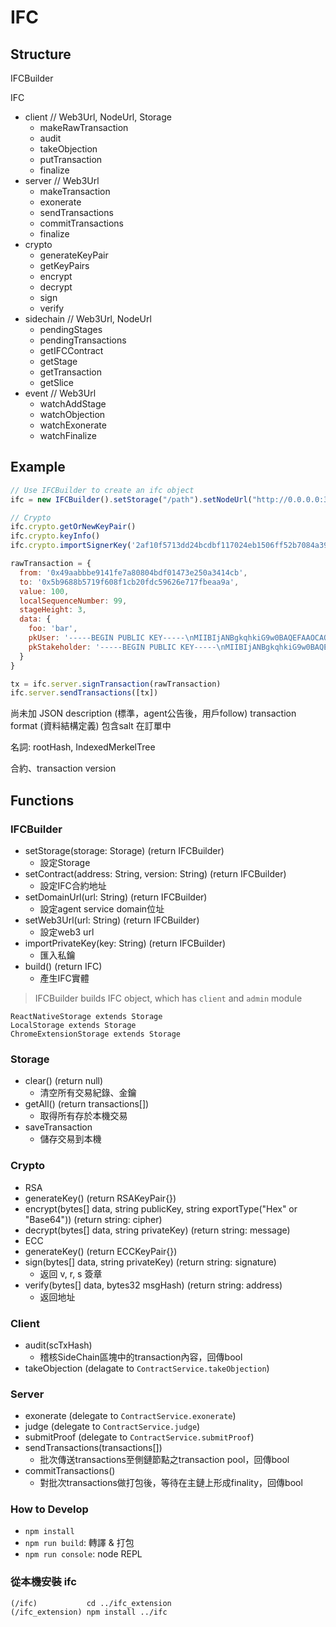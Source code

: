 # IFC
## Structure
IFCBuilder

IFC
- client // Web3Url, NodeUrl, Storage
  - makeRawTransaction
  - audit
  - takeObjection
  - putTransaction
  - finalize
- server // Web3Url
  - makeTransaction
  - exonerate
  - sendTransactions
  - commitTransactions
  - finalize
- crypto
  - generateKeyPair
  - getKeyPairs
  - encrypt
  - decrypt
  - sign
  - verify
- sidechain // Web3Url, NodeUrl
  - pendingStages
  - pendingTransactions
  - getIFCContract
  - getStage
  - getTransaction
  - getSlice
- event // Web3Url
  - watchAddStage
  - watchObjection
  - watchExonerate
  - watchFinalize

## Example
```javascript
// Use IFCBuilder to create an ifc object
ifc = new IFCBuilder().setStorage("/path").setNodeUrl("http://0.0.0.0:3000").setWeb3Url("http://0.0.0.0:8545").build()

// Crypto
ifc.crypto.getOrNewKeyPair()
ifc.crypto.keyInfo()
ifc.crypto.importSignerKey('2af10f5713dd24bcdbf117024eb1506ff52b7084a392a30169790713add35ede')

rawTransaction = {
  from: '0x49aabbbe9141fe7a80804bdf01473e250a3414cb',
  to: '0x5b9688b5719f608f1cb20fdc59626e717fbeaa9a',
  value: 100,
  localSequenceNumber: 99,
  stageHeight: 3,
  data: {
    foo: 'bar',
    pkUser: '-----BEGIN PUBLIC KEY-----\nMIIBIjANBgkqhkiG9w0BAQEFAAOCAQ8AMIIBCgKCAQEA5SxAR4lIyHg3vF/DbWKq\nZfedueCC6TpSMmD3LMZ2vhvI8cO1ydmDRTngJlgiKCcQFGGRcDqI5vxBfE4vdCy/\nDFw1zTiT9pPLUWGZNT4YxlcdFUJ26b4YqRHUk8Tfg4YNSUTaNKaj2VKj3NyLrchN\neunMWeLj+QlfdjV5zUkOy9pbMj0co1gDAK85jnO8NJupycWyA/ezfpaoTfJj2Ijd\n2b0+nCWCdWw8oWBJH9uXhCetbTI2QjYYOXj77aICrr2OUH4OkiZMoiIXAIV0D+P9\nysa6hgFzv5xAlO39mOnnu4wRoYJIIaHZyvNMVkdt4ZavZPuTuAQIPODy8/n19QWq\nRQIDAQAB\n-----END PUBLIC KEY-----',
    pkStakeholder: '-----BEGIN PUBLIC KEY-----\nMIIBIjANBgkqhkiG9w0BAQEFAAOCAQ8AMIIBCgKCAQEAiQgP8iTDok0b1JSIPmbE\nzCKSphTfHm57Mu3LIgz9PD3vfcVW43sqAMOkelRijqmUpNLW0OBYzNIgH7sIIrhG\n89zXxXG/s4ewrbcbJn8XhotFoJQFLzBFovgYv34v3ZYmlCZsApWAtXkxWveq54FJ\nsQFrUWA+J/FNkp4uqu2Ekenn8OnuYYn25LdZPiUugOPMrALk4hS6nDSBmfVSPPka\nDilawdZwjkQGH9uu8pOFYG+oT1q9MYahrkmRzY05Q4zHOhB8HPzsbz0HpuwanXga\n/HqEmvBn0EJs+SrkZZmyZ6bjz1Izx8Io67HEje9JUeV6qDLE/ZQ/PXoRLnqg3Yqd\nIwIDAQAB\n-----END PUBLIC KEY-----'
  }
}

tx = ifc.server.signTransaction(rawTransaction)
ifc.server.sendTransactions([tx])

```

尚未加
JSON description (標準，agent公告後，用戶follow)
transaction format (資料結構定義)
包含salt 在訂單中

名詞: rootHash, IndexedMerkelTree

合約、transaction version

## Functions
### IFCBuilder
- setStorage(storage: Storage) (return IFCBuilder)
  - 設定Storage
- setContract(address: String, version: String) (return IFCBuilder)
  - 設定IFC合約地址 
- setDomainUrl(url: String) (return IFCBuilder)
  - 設定agent service domain位址
- setWeb3Url(url: String) (return IFCBuilder)
  - 設定web3 url
- importPrivateKey(key: String) (return IFCBuilder)
  - 匯入私鑰
- build() (return IFC)
  - 產生IFC實體

> IFCBuilder builds IFC object, which has `client` and `admin` module

```
ReactNativeStorage extends Storage
LocalStorage extends Storage
ChromeExtensionStorage extends Storage
```
### Storage
- clear() (return null)
  - 清空所有交易紀錄、金鑰 
- getAll() (return transactions[])
  - 取得所有存於本機交易
- saveTransaction
  - 儲存交易到本機

### Crypto
- RSA
 - generateKey() (return RSAKeyPair{})
 - encrypt(bytes[] data, string publicKey, string exportType("Hex" or "Base64")) (return string: cipher)
 - decrypt(bytes[] data, string privateKey) (return string: message)
- ECC
 - generateKey() (return ECCKeyPair{})
 - sign(bytes[] data, string privateKey) (return string: signature)
   - 返回 v, r, s 簽章
 - verify(bytes[] data, bytes32 msgHash) (return string: address)
   - 返回地址

### Client
- audit(scTxHash)
  - 稽核SideChain區塊中的transaction內容，回傳bool
- takeObjection (delagate to `ContractService.takeObjection`)

### Server
- exonerate (delegate to `ContractService.exonerate`)
- judge (delegate to `ContractService.judge`)
- submitProof (delegate to `ContractService.submitProof`)
- sendTransactions(transactions[])
  - 批次傳送transactions至側鏈節點之transaction pool，回傳bool 
- commitTransactions()
  - 對批次transactions做打包後，等待在主鏈上形成finality，回傳bool

### How to Develop
- `npm install`
- `npm run build`: 轉譯 & 打包
- `npm run console`: node REPL

### 從本機安裝 ifc
```
(/ifc)           cd ../ifc_extension
(/ifc_extension) npm install ../ifc
```
